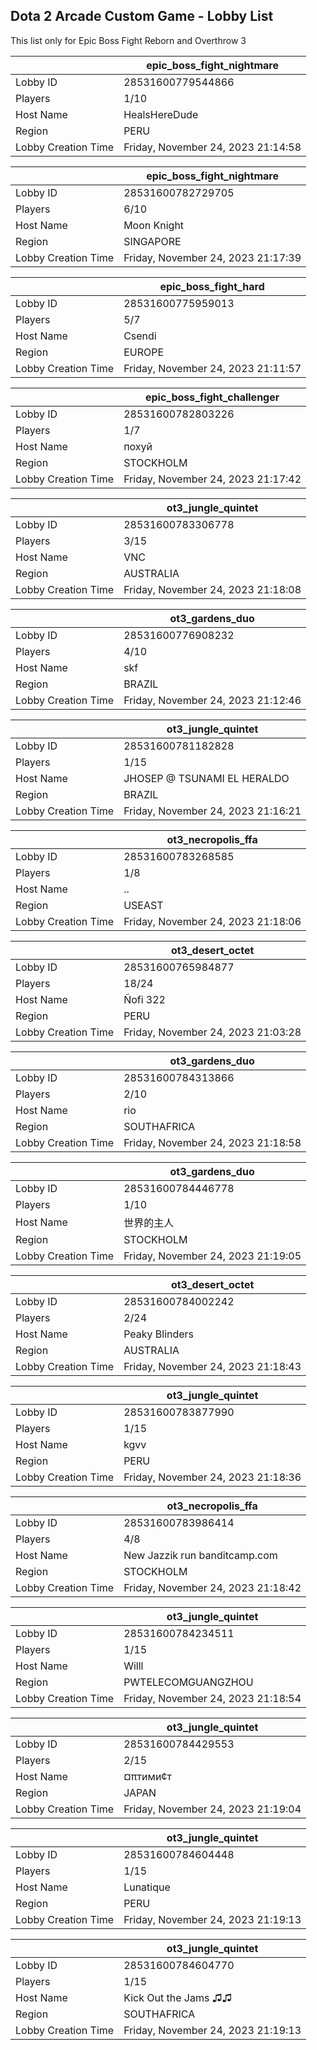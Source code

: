 ## Dota 2 Arcade Custom Game - Lobby List

This list only for Epic Boss Fight Reborn and Overthrow 3

|  | epic_boss_fight_nightmare |
| ------ | ------ |
| Lobby ID | 28531600779544866 |
| Players | 1/10 |
| Host Name | HealsHereDude |
| Region | PERU |
| Lobby Creation Time | Friday, November 24, 2023 21:14:58 |


|  | epic_boss_fight_nightmare |
| ------ | ------ |
| Lobby ID | 28531600782729705 |
| Players | 6/10 |
| Host Name | Moon Knight |
| Region | SINGAPORE |
| Lobby Creation Time | Friday, November 24, 2023 21:17:39 |


|  | epic_boss_fight_hard |
| ------ | ------ |
| Lobby ID | 28531600775959013 |
| Players | 5/7 |
| Host Name | Csendi |
| Region | EUROPE |
| Lobby Creation Time | Friday, November 24, 2023 21:11:57 |


|  | epic_boss_fight_challenger |
| ------ | ------ |
| Lobby ID | 28531600782803226 |
| Players | 1/7 |
| Host Name | похуй |
| Region | STOCKHOLM |
| Lobby Creation Time | Friday, November 24, 2023 21:17:42 |


|  | ot3_jungle_quintet |
| ------ | ------ |
| Lobby ID | 28531600783306778 |
| Players | 3/15 |
| Host Name | VNC |
| Region | AUSTRALIA |
| Lobby Creation Time | Friday, November 24, 2023 21:18:08 |


|  | ot3_gardens_duo |
| ------ | ------ |
| Lobby ID | 28531600776908232 |
| Players | 4/10 |
| Host Name | skf |
| Region | BRAZIL |
| Lobby Creation Time | Friday, November 24, 2023 21:12:46 |


|  | ot3_jungle_quintet |
| ------ | ------ |
| Lobby ID | 28531600781182828 |
| Players | 1/15 |
| Host Name | JHOSEP @ TSUNAMI EL HERALDO |
| Region | BRAZIL |
| Lobby Creation Time | Friday, November 24, 2023 21:16:21 |


|  | ot3_necropolis_ffa |
| ------ | ------ |
| Lobby ID | 28531600783268585 |
| Players | 1/8 |
| Host Name | .. |
| Region | USEAST |
| Lobby Creation Time | Friday, November 24, 2023 21:18:06 |


|  | ot3_desert_octet |
| ------ | ------ |
| Lobby ID | 28531600765984877 |
| Players | 18/24 |
| Host Name | Ñofi 322 |
| Region | PERU |
| Lobby Creation Time | Friday, November 24, 2023 21:03:28 |


|  | ot3_gardens_duo |
| ------ | ------ |
| Lobby ID | 28531600784313866 |
| Players | 2/10 |
| Host Name | rio |
| Region | SOUTHAFRICA |
| Lobby Creation Time | Friday, November 24, 2023 21:18:58 |


|  | ot3_gardens_duo |
| ------ | ------ |
| Lobby ID | 28531600784446778 |
| Players | 1/10 |
| Host Name | 世界的主人 |
| Region | STOCKHOLM |
| Lobby Creation Time | Friday, November 24, 2023 21:19:05 |


|  | ot3_desert_octet |
| ------ | ------ |
| Lobby ID | 28531600784002242 |
| Players | 2/24 |
| Host Name | Peaky Blinders |
| Region | AUSTRALIA |
| Lobby Creation Time | Friday, November 24, 2023 21:18:43 |


|  | ot3_jungle_quintet |
| ------ | ------ |
| Lobby ID | 28531600783877990 |
| Players | 1/15 |
| Host Name | kgvv |
| Region | PERU |
| Lobby Creation Time | Friday, November 24, 2023 21:18:36 |


|  | ot3_necropolis_ffa |
| ------ | ------ |
| Lobby ID | 28531600783986414 |
| Players | 4/8 |
| Host Name | New Jazzik run banditcamp.com |
| Region | STOCKHOLM |
| Lobby Creation Time | Friday, November 24, 2023 21:18:42 |


|  | ot3_jungle_quintet |
| ------ | ------ |
| Lobby ID | 28531600784234511 |
| Players | 1/15 |
| Host Name | Willl |
| Region | PWTELECOMGUANGZHOU |
| Lobby Creation Time | Friday, November 24, 2023 21:18:54 |


|  | ot3_jungle_quintet |
| ------ | ------ |
| Lobby ID | 28531600784429553 |
| Players | 2/15 |
| Host Name | ¤πтими¢т |
| Region | JAPAN |
| Lobby Creation Time | Friday, November 24, 2023 21:19:04 |


|  | ot3_jungle_quintet |
| ------ | ------ |
| Lobby ID | 28531600784604448 |
| Players | 1/15 |
| Host Name | Lunatique |
| Region | PERU |
| Lobby Creation Time | Friday, November 24, 2023 21:19:13 |


|  | ot3_jungle_quintet |
| ------ | ------ |
| Lobby ID | 28531600784604770 |
| Players | 1/15 |
| Host Name | Kick Out the Jams ♫♫ |
| Region | SOUTHAFRICA |
| Lobby Creation Time | Friday, November 24, 2023 21:19:13 |


